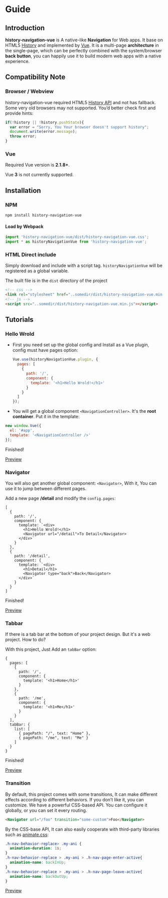 # Guide
## Introduction
<!-- a native-like **Navigation** for web apps. -->
**history-navigation-vue** is A native-like **Navigation** for Web apps. It base on HTML5 [History](https://developer.mozilla.org/en-US/docs/Web/API/History) and implemented by [Vue](https://vuejs.org/). It is a multi-page **architecture** in the single-page, which can be perfectly combined with the system/browser **back button**, you can happily use it to build modern web apps with a native experience.

## Compatibility Note
### Browser / Webview
history-navigation-vue required HTML5 [History API](https://developer.mozilla.org/en-US/docs/Web/API/History) and not has fallback. Some very old browsers may not supported. You’d better check first and provide hints:
```js
if(!history || !history.pushState){
  var error = "Sorry, You Your browser doesn't support history";
  document.write(error.message);
  throw error;
}
```
### Vue
Required Vue version is **2.1.8+**. 

Vue **3** is not currently supported.
## Installation
### NPM
```shell
npm install history-navigation-vue
```
#### Load by Webpack
```js
import 'history-navigation-vue/dist/history-navigation-vue.css';
import * as historyNavigationVue from 'history-navigation-vue';
```
### HTML Direct include
Simply download and include with a script tag. `historyNavigationVue` will be registered as a global variable.

The built file is in the `dist` directory of the project
```html
<!-- css -->
<link rel="stylesheet" href="..somedir/dist/history-navigation-vue.min.css" />
<!-- js -->
<script src="..somedir/dist/history-navigation-vue.min.js"></script>
```

## Tutorials
### Hello Wrold
- First you need set up the global config and Install as a Vue plugin, config must have pages option:
  ```js
  Vue.use(historyNavigationVue.plugin, {
    pages: [
      {
        path: '/',
        component: {
          template: '<h1>Hello Wrold!</h1>'
        }
      }
    ]
  });
  ```
- You will get a global component `<NavigationController>`. It's the **root container**. Put it in the template:
```js
new window.Vue({
  el: '#app',
  template: '<NavigationController />'
});
```
Finished! 

<!-- Example: [Source](https://github.com/hezedu/history-navigation-vue/tree/main/docs/examples/hello-world.html)  -->
[Preview](https://hezedu.github.io/history-navigation-vue/examples/hello-world.html) 
<!-- [Go here to see Simple Single HTML Example](/examples.html#hello-world) -->

### Navigator
You will also get another global component: `<Navigator>`, With it, You can use it to jump between different pages.

Add a new page **/detail** and modify the `config.pages`:

```js{7,16}
[
  {
    path: '/',
    component: {
      template: `<div>
        <h1>Hello Wrold!</h1>
        <Navigator url="/detail">To Detail</Navigator>
      </div>`
    }
  },
  {
    path: '/detail',
    component: {
      template: `<div>
        <h1>Detail</h1>
        <Navigator type="back">Back</Navigator>
      </div>`
    }
  }
]
```
Finished! 

[Preview](https://hezedu.github.io/history-navigation-vue/examples/two-pages.html)


### Tabbar
If there is a tab bar at the bottom of your project design. But it's a web project. How to do?

With this project, Just Add an `tabBar` option:
```js{16-21}
{
  pages: [
    {
      path: '/',
      component: {
        template: '<h1>Home</h1>'
      }
    },
    {
      path: '/me',
      component: {
        template: '<h1>Me</h1>'
      }
    }
  ],
  tabBar: {
    list: [
      { pagePath: "/", text: "Home" },
      { pagePath: "/me", text: "Me" }
    ]
  }
}
```
Finished! 

<!-- simple single HTML Example -->
<!-- [Source](https://github.com/hezedu/history-navigation-vue/tree/main/docs/examples/tabbar.html) -->
[Preview](https://hezedu.github.io/history-navigation-vue/examples/tabbar.html)

### Transition
By default, this project comes with some transitions, It can make different effects according to different behaviors.
If you don’t like it, you can customize. We have a powerful CSS-based API. You can configure it globally, or you can set it every routing.
```html
<Navigator url="/foo" transition="some-custom">Foo</Navigator>
```
By the CSS-base API, It can also easily cooperate with third-party libraries such as [animate.css](https://animate.style/):
```css
.h-nav-behavior-replace> .my-ani {
  animation-duration: 1s;
}
.h-nav-behavior-replace > .my-ani > .h-nav-page-enter-active{
  animation-name: backInUp;
}
.h-nav-behavior-replace > .my-ani > .h-nav-page-leave-active{
  animation-name: backOutUp;
}
```
[Preview](https://hezedu.github.io/history-navigation-vue/examples/transition-with-amimate.html)

<!-- It can recognize `back` / `push` / `replace` behavior, and make corresponding effects. In addition, we also have some extended behaviors, Some of them have no transition by default(such as tab switching). You can enable it by writing CSS. We have a strong [CSS API](/api.html#transition-css). You can modify the default like this:
```css
.h-nav-behavior-push  > .h-nav-transition > .h-nav-page-leave-to,
.h-nav-behavior-back > .h-nav-transition > .h-nav-page-enter{
  left: -100%;
}
```
You can also set different transitions at will through the navigator:
```html
<Navigator url="/foo" transition="some-custom">Foo</Navigator>
```
It can also easily cooperate with third-party libraries such as [animate.css](https://animate.style/): -->

<!-- Example: -->
<!-- [Source](https://github.com/hezedu/history-navigation-vue/tree/main/docs/examples/transition-with-amimate.html) -->




